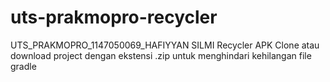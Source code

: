 # uts-prakmopro-recycler
UTS_PRAKMOPRO_1147050069_HAFIYYAN SILMI Recycler APK
Clone atau download project dengan ekstensi .zip untuk menghindari kehilangan file gradle
